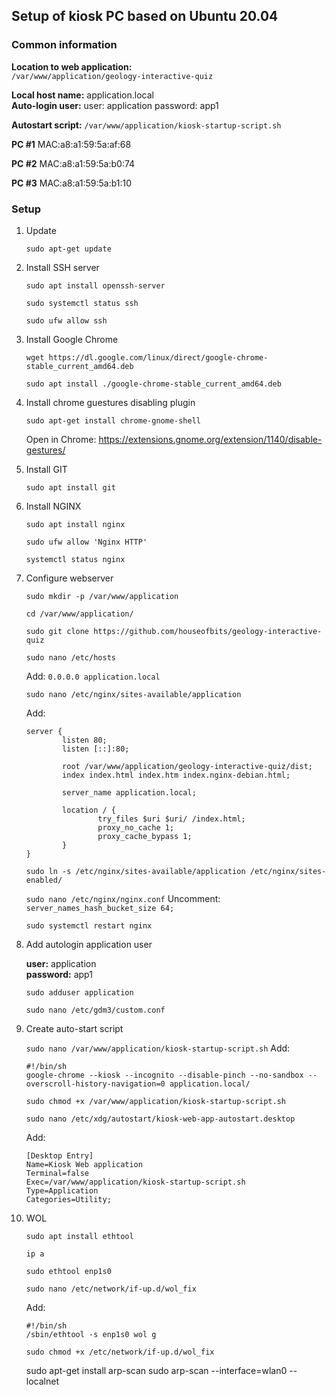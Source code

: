 ## Setup of kiosk PC based on Ubuntu 20.04

### Common information
**Location to web application:**    
```/var/www/application/geology-interactive-quiz```

**Local host name:** application.local   
**Auto-login user:**
user: application
password: app1

**Autostart script:** 
```/var/www/application/kiosk-startup-script.sh```

**PC #1**
MAC:a8:a1:59:5a:af:68

**PC #2**
MAC:a8:a1:59:5a:b0:74

**PC #3**
MAC:a8:a1:59:5a:b1:10


### Setup

1) Update

    ```sudo apt-get update```

2) Install SSH server

    ```sudo apt install openssh-server```

    ```sudo systemctl status ssh```

    ```sudo ufw allow ssh```

3) Install Google Chrome

    ```wget https://dl.google.com/linux/direct/google-chrome-stable_current_amd64.deb```

    ```sudo apt install ./google-chrome-stable_current_amd64.deb```

4) Install chrome guestures disabling plugin

    ```sudo apt-get install chrome-gnome-shell```

    Open in Chrome: https://extensions.gnome.org/extension/1140/disable-gestures/

5) Install GIT

    ```sudo apt install git```

6) Install NGINX

    ```sudo apt install nginx```

    ```sudo ufw allow 'Nginx HTTP'```

    ```systemctl status nginx```

7) Configure webserver

    ```sudo mkdir -p /var/www/application```

    ```cd /var/www/application/```

    ```sudo git clone https://github.com/houseofbits/geology-interactive-quiz```

    ```sudo nano /etc/hosts```
    
    Add:
    ```0.0.0.0 application.local```

    ```sudo nano /etc/nginx/sites-available/application```
    
    Add:
    ```
    server {
            listen 80;
            listen [::]:80;
    
            root /var/www/application/geology-interactive-quiz/dist;
            index index.html index.htm index.nginx-debian.html;
    
            server_name application.local;
    
            location / {
                    try_files $uri $uri/ /index.html;
                    proxy_no_cache 1;
                    proxy_cache_bypass 1;                 
            }
    }    
    ```
   
    ```sudo ln -s /etc/nginx/sites-available/application /etc/nginx/sites-enabled/```

    ```sudo nano /etc/nginx/nginx.conf```
        Uncomment: ```server_names_hash_bucket_size 64;```

    ```sudo systemctl restart nginx```

8) Add autologin application user

    **user:** application    
    **password:** app1

    ```sudo adduser application```

    ```sudo nano /etc/gdm3/custom.conf```

9) Create auto-start script

    ```sudo nano /var/www/application/kiosk-startup-script.sh```
    Add:      
    ```
    #!/bin/sh
    google-chrome --kiosk --incognito --disable-pinch --no-sandbox --overscroll-history-navigation=0 application.local/
    ```
   
    ```sudo chmod +x /var/www/application/kiosk-startup-script.sh```

    ```sudo nano /etc/xdg/autostart/kiosk-web-app-autostart.desktop```
    
    Add:
    ``` 
    [Desktop Entry]
    Name=Kiosk Web application
    Terminal=false
    Exec=/var/www/application/kiosk-startup-script.sh
    Type=Application
    Categories=Utility;
    ```

10) WOL
    
    ```sudo apt install ethtool```
    
    ```ip a```
    
    ```sudo ethtool enp1s0```
    
    ```sudo nano /etc/network/if-up.d/wol_fix```
    
    Add: 
    ```
    #!/bin/sh
    /sbin/ethtool -s enp1s0 wol g
    ```
    
    ```sudo chmod +x /etc/network/if-up.d/wol_fix```







    sudo apt-get install arp-scan
    sudo arp-scan --interface=wlan0 --localnet
